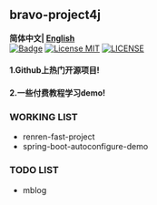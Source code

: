 ## bravo-project4j

**简体中文| [English](https://github.com/xlaser4j/bravo-project4j/blob/master/README_EN.md)**<br>
[![Badge](https://img.shields.io/badge/link-996.icu-%23FF4D5B.svg?style=flat-square)](https://996.icu/#/en_US)
[![License MIT](https://img.shields.io/badge/license-MIT-blue.svg)](https://raw.githubusercontent.com/iluwatar/java-design-patterns/master/LICENSE.md)
[![LICENSE](https://img.shields.io/badge/license-Anti%20996-blue.svg?style=flat-square)](https://github.com/996icu/996.ICU/blob/master/LICENSE)

#### 1.Github上热门开源项目!

#### 2.一些付费教程学习demo!

### WORKING LIST

- renren-fast-project
- spring-boot-autoconfigure-demo


### TODO LIST

- mblog

         
         